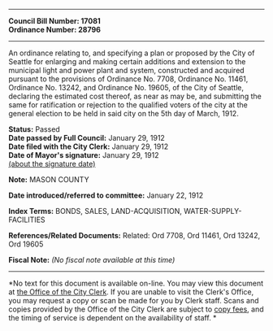 * * * * *  
  
**Council Bill Number: [](#h0)[](#h2)17081**   
**Ordinance Number: 28796**  
  
* * * * *  
  
An ordinance relating to, and specifying a plan or proposed by the City of Seattle for enlarging and making certain additions and extension to the municipal light and power plant and system, constructed and acquired pursuant to the provisions of Ordinance No. 7708, Ordinance No. 11461, Ordinance No. 13242, and Ordinance No. 19605, of the City of Seattle, declaring the estimated cost thereof, as near as may be, and submitting the same for ratification or rejection to the qualified voters of the city at the general election to be held in said city on the 5th day of March, 1912.  
  
**Status:** Passed   
**Date passed by Full Council:** January 29, 1912   
**Date filed with the City Clerk:** January 29, 1912   
**Date of Mayor's signature:** January 29, 1912   
[(about the signature date)](/~public/approvaldate.htm)   
  
**Note:** MASON COUNTY  
  
  
**Date introduced/referred to committee:** January 22, 1912   
  
**Index Terms:** BONDS, SALES, LAND-ACQUISITION, WATER-SUPPLY-FACILITIES  
  
**References/Related Documents:** Related: Ord 7708, Ord 11461, Ord 13242, Ord 19605  
  
**Fiscal Note:** *(No fiscal note available at this time)*  
  
* * * * *  
  
*No text for this document is available on-line. You may view this document at [the Office of the City Clerk](http://www.seattle.gov/leg/clerk/contactUs.htm). If you are unable to visit the Clerk's Office, you may request a copy or scan be made for you by Clerk staff. Scans and copies provided by the Office of the City Clerk are subject to [copy fees](http://clerk.seattle.gov/~public/clerkfees.htm), and the timing of service is dependent on the availability of staff. *  
  
  
